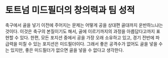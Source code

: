 # 토트넘 미드필더의 창의력과 팀 성적
 축구에서 골을 넣기 이전에 주어지는 문제는 어떻게 공을 상대편 골대까지 운반하느냐는 것이다. 이것은 축구의 본질이기도 해서, 골에 이르기까지의 과정을 아릅답다고까지 표현할 수 있다. 한편, 모든 포지션 중에서 공을 가장 오래 소유하고 있고, 경기 전반에 파급력을 미칠 수 있는 포지션은 미드필더이다. 그래서 좋은 공격수가 없어도 골을 넣을 수는 있지만, 좋은 미드필더가 없으면 골을 넣을 수 없다고 생각한다. 
